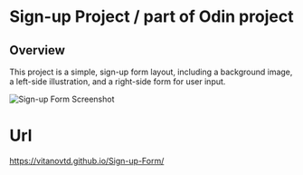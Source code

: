 # Sign-up Project / part of Odin project

## Overview

This project is a simple, sign-up form layout, including a background image, a left-side illustration, and a right-side form for user input.

![Sign-up Form Screenshot](images/screenshot.png)

# Url

https://vitanovtd.github.io/Sign-up-Form/
